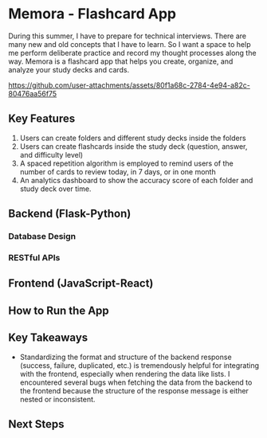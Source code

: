 # Memora - Flashcard App
During this summer, I have to prepare for technical interviews. There are many new and old concepts that I have to learn. So I want a space to help me perform deliberate practice and record my thought processes along the way. Memora is a flashcard app that helps you create, organize, and analyze your study decks and cards.



https://github.com/user-attachments/assets/80f1a68c-2784-4e94-a82c-80476aa56f75


## Key Features
1. Users can create folders and different study decks inside the folders
2. Users can create flashcards inside the study deck (question, answer, and difficulty level)
3. A spaced repetition algorithm is employed to remind users of the number of cards to review today, in 7 days, or in one month
4. An analytics dashboard to show the accuracy score of each folder and study deck over time.
   
## Backend (Flask-Python)
### Database Design
### RESTful APIs
## Frontend (JavaScript-React)
## How to Run the App
## Key Takeaways
- Standardizing the format and structure of the backend response (success, failure, duplicated, etc.) is tremendously helpful for integrating with the frontend, especially when rendering the data like lists. I encountered several bugs when fetching the data from the backend to the frontend because the structure of the response message is either nested or inconsistent.
## Next Steps
